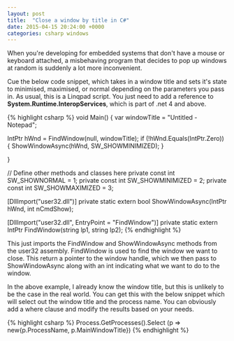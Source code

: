 ```yaml
---
layout: post
title:  "Close a window by title in C#"
date: 2015-04-15 20:24:00 +0000
categories: csharp windows
---
```


When you're developing for embedded systems that don't have a mouse or keyboard attached, a misbehaving program that decides to pop up windows at random is suddenly a lot more inconvenient.

Cue the below code snippet, which takes in a window title and sets it's state to minimised, maximised, or normal depending on the parameters you pass in. As usual, this is a Linqpad script. You just need to add a reference to **System.Runtime.InteropServices**, which is part of .net 4 and above.

{% highlight csharp %}
void Main()
{
 var windowTitle = "Untitled - Notepad";

  IntPtr hWnd = FindWindow(null, windowTitle);
    if (!hWnd.Equals(IntPtr.Zero))
    {
        ShowWindowAsync(hWnd, SW_SHOWMINIMIZED);
    }
 
}

// Define other methods and classes here
private const int SW_SHOWNORMAL = 1;
private const int SW_SHOWMINIMIZED = 2;
private const int SW_SHOWMAXIMIZED = 3;

[DllImport("user32.dll")]
private static extern bool ShowWindowAsync(IntPtr hWnd, int nCmdShow);

[DllImport("user32.dll", EntryPoint = "FindWindow")]
private static extern IntPtr FindWindow(string lp1, string lp2);
{% endhighlight %}

This just imports the FindWindow and ShowWindowAsync methods from the user32 assembly. FindWindow is used to find the window we want to close. This return a pointer to the window handle, which we then pass to ShowWindowAsync along with an int indicating what we want to do to the window.

In the above example, I already know the window title, but this is unlikely to be the case in the real world. You can get this with the below snippet which will select out the window title and the process name. You can obviously add a where clause and modify the results based on your needs.

{% highlight csharp %}
Process.GetProcesses().Select (p => new{p.ProcessName, p.MainWindowTitle})
{% endhighlight %}
